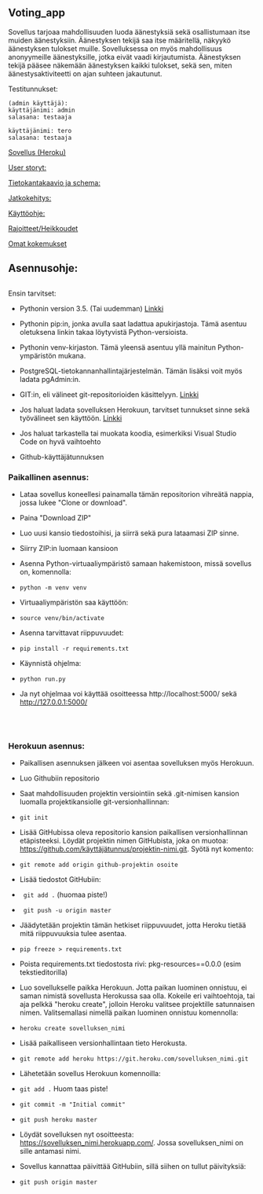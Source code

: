 ## Voting_app

Sovellus tarjoaa mahdollisuuden luoda äänestyksiä sekä osallistumaan itse muiden äänestyksiin. Äänestyksen tekijä saa itse määritellä, näkyykö äänestyksen tulokset muille. 
Sovelluksessa on myös mahdollisuus anonyymeille äänestyksille, jotka eivät vaadi kirjautumista. Äänestyksen tekijä pääsee näkemään äänestyksen kaikki tulokset, sekä sen, miten äänestysaktiviteetti on ajan suhteen jakautunut.

Testitunnukset:

    
    (admin käyttäjä):
    käyttäjänimi: admin
    salasana: testaaja
    
    käyttäjänimi: tero
    salasana: testaaja

    
[Sovellus (Heroku)](https://tsoha-voting-app.herokuapp.com/)

[User storyt:](https://github.com/johannaval/voting_app/blob/master/dokumentaatio/user_stories.md)

[Tietokantakaavio ja schema:](https://github.com/johannaval/voting_app/blob/master/dokumentaatio/Tietokantakaavio%26Schema.md)

[Jatkokehitys:](https://github.com/johannaval/voting_app/blob/master/dokumentaatio/Jatkokehitys.md)

[Käyttöohje:](https://github.com/johannaval/voting_app/blob/master/dokumentaatio/K%C3%A4ytt%C3%B6ohje.md)

[Rajoitteet/Heikkoudet](https://github.com/johannaval/voting_app/blob/master/dokumentaatio/SovelluksenRajoitteet.md)

[Omat kokemukset](https://github.com/johannaval/voting_app/blob/master/dokumentaatio/OmatKokemukset.md)


## Asennusohje:

##

Ensin tarvitset:

- Pythonin version  3.5. (Tai uudemman) [Linkki](https://www.python.org/downloads/)

- Pythonin pip:in, jonka avulla saat ladattua apukirjastoja. Tämä asentuu oletuksena linkin takaa löytyvistä Python-versioista.

- Pythonin venv-kirjaston. Tämä yleensä asentuu yllä mainitun Python-ympäristön mukana.

- PostgreSQL-tietokannanhallintajärjestelmän. Tämän lisäksi voit myös ladata pgAdmin:in.

- GIT:in, eli välineet git-repositorioiden käsittelyyn. [Linkki](https://git-scm.com/downloads)

- Jos haluat ladata sovelluksen Herokuun, tarvitset tunnukset sinne sekä työvälineet sen käyttöön. [Linkki](https://devcenter.heroku.com/articles/heroku-cli)

- Jos haluat tarkastella tai muokata koodia, esimerkiksi Visual Studio Code on hyvä vaihtoehto

- Github-käyttäjätunnuksen




### Paikallinen asennus:

- Lataa sovellus koneellesi painamalla tämän repositorion vihreätä nappia, jossa lukee "Clone or download".

- Paina "Download ZIP"

- Luo uusi kansio tiedostoihisi, ja siirrä sekä pura lataamasi ZIP sinne.

- Siirry ZIP:in luomaan kansioon 

- Asenna Python-virtuaaliympäristö samaan hakemistoon, missä sovellus on, komennolla:
- ``` python -m venv venv ```

- Virtuaaliympäristön saa käyttöön:
- ``` source venv/bin/activate ```

- Asenna tarvittavat riippuvuudet:
- ``` pip install -r requirements.txt ```


- Käynnistä ohjelma:
- ``` python run.py ```

- Ja nyt ohjelmaa voi käyttää osoitteessa http://localhost:5000/ sekä http://127.0.0.1:5000/
<br>
<br>

### Herokuun asennus:

- Paikallisen asennuksen jälkeen voi asentaa sovelluksen myös Herokuun.

- Luo Githubiin repositorio

- Saat mahdollisuuden projektin versiointiin sekä .git-nimisen kansion luomalla projektikansiolle git-versionhallinnan:

- ``` git init ``` 

- Lisää GitHubissa oleva repositorio kansion paikallisen versionhallinnan etäpisteeksi. Löydät projektin nimen GitHubista, joka on muotoa: https://github.com/käyttäjätunnus/projektin-nimi.git. Syötä nyt komento:

- ```git remote add origin github-projektin osoite ``` 

- Lisää tiedostot GitHubiin:

- ``` git add .``` (huomaa piste!)
- ``` git push -u origin master```


- Jäädytetään projektin tämän hetkiset riippuvuudet, jotta Heroku tietää mitä riippuvuuksia tulee asentaa.  

- ```pip freeze > requirements.txt ```


- Poista requirements.txt tiedostosta rivi: pkg-resources==0.0.0 (esim tekstieditorilla)

- Luo sovellukselle paikka Herokuun. Jotta paikan luominen onnistuu, ei saman nimistä sovellusta Herokussa saa olla.
Kokeile eri vaihtoehtoja, tai aja pelkkä "heroku create", jolloin Heroku valitsee projektille satunnaisen nimen.
Valitsemallasi nimellä paikan luominen onnistuu komennolla: 

- ```heroku create sovelluksen_nimi ```  

- Lisää paikalliseen versionhallintaan tieto Herokusta.

- ```git remote add heroku https://git.heroku.com/sovelluksen_nimi.git```

- Lähetetään sovellus Herokuun komennoilla:

- ```git add .``` Huom taas piste!
- ```git commit -m "Initial commit"```
- ```git push heroku master```


- Löydät sovelluksen nyt osoitteesta: https://sovelluksen_nimi.herokuapp.com/. Jossa sovelluksen_nimi on sille antamasi nimi.

- Sovellus kannattaa päivittää GitHubiin, sillä  siihen on tullut päivityksiä: 

- ```git push origin master```


